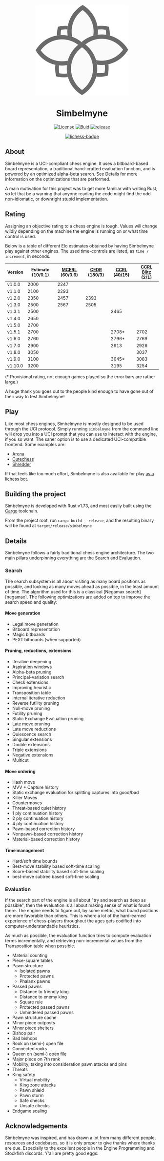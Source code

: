 <div align="center">
  <img src="./assets/simbelmyne_logo.svg" />
</div>

# <div align="center">Simbelmyne</div>

<div align="center">

[![License][license-badge]][license-link]
[![Buid][build-badge]][build-link]
[![release][release-badge]][release-link]

[![lichess-badge]][lichess-link]

</div>

## About
Simbelmyne is a UCI-compliant chess engine. It uses a bitboard-based board
representation, a traditional hand-crafted evaluation function, and is powered
by an optimized alpha-beta search. See [Details](#Details) for more information
on the optimizations that are performed.

A main motivation for this project was to get more familiar with writing Rust,
so let that be a warning that anyone reading the code might find the odd
non-idiomatic, or downright stupid implementation. 

## Rating
Assigning an objective rating to a chess engine is tough. Values will change wildly depending on the machine the engine is running on or what time control is used.

Below is a table of different Elo estimates obtained by having Simbelmyne play against other engines. The used time-controls are listed, as `time / increment`, in seconds.

| Version | Estimate (10/0.1) | [MCERL](https://www.chessengeria.eu/mcerl) (60/0.6) | [CEDR](https://chessengines.blogspot.com/p/rating-jcer.html) (180/3) | [CCRL](https://computerchess.org.uk/ccrl/4040/) (40/15) | [CCRL Blitz](https://computerchess.org.uk/ccrl/4040/) (2/1)
|---------|----------|-------------|-----------|-----------|---------|
| v1.0.0  | 2000     | 2247        |           |           |         |
| v1.1.0  | 2100     | 2293        |           |           |         |
| v1.2.0  | 2350     | 2457        | 2393      |           |         |
| v1.3.0  | 2500     | 2567        | 2505      |           |         |
| v1.3.1  | 2500     |             |           | 2465      |         |
| v1.4.0  | 2650     |             |           |           |         |
| v1.5.0  | 2700     |             |           |           |         |
| v1.5.1  | 2700     |             |           | 2708*     | 2702    |
| v1.6.0  | 2760     |             |           | 2796*     | 2769    |
| v1.7.0  | 2900     |             |           | 2913      | 2926    |
| v1.8.0  | 3050     |             |           |           | 3037    |
| v1.9.0  | 3100     |             |           | 3045*     | 3083    |
| v1.10.0 | 3200     |             |           | 3195      | 3254    |

(* Provisional rating, not enough games played so the error bars are rather large.)
  
A huge thank you goes out to the people kind enough to have gone out of their way to test Simbelmyne!

## Play
Like most chess engines, Simbelmyne is mostly designed to be used through the
UCI protocol. Simply running `simbelmyne` from the command line will drop you
into a UCI prompt that you can use to interact with the engine, if you so want.
The saner option is to use a dedicated UCI-compatible frontend. Some examples
are:
- [Arena][arena]
- [Cutechess][cutechess]
- [Shredder][shredder]

If that feels like too much effort, Simbelmyne is also available for play [as a 
lichess bot][lichess-link].

## Building the project
Simbelmyne is developed with Rust v1.73, and most easily built using the
[Cargo][cargo] toolchain.

From the project root, run `cargo build --release`, and the resulting binary 
will be found at `target/release/simbelmyne`

## Details
Simbelmyne follows a fairly traditional chess engine architecture. The two main
pillars underpinning everything are the Search and Evaluation. 

### Search
The search subsystem is all about visiting as many board positions as possible,
and looking as many moves ahead as possible, in the least amount of time. The
algorithm used for this is a classical [Negamax search][negamax]. The following
optimizations are added on top to improve the search speed and quality:

#### Move generation
- Legal move generation
- Bitboard representation
- Magic bitboards
- PEXT bitboards (when supported)

#### Pruning, reductions, extensions
- Iterative deepening
- Aspiration windows
- Alpha-beta pruning
- Principal-variation search
- Check extensions
- Improving heuristic
- Transposition table
- Internal iterative reduction
- Reverse futility pruning
- Null-move pruning
- Futility pruning
- Static Exchange Evaluation pruning
- Late move pruning
- Late move reductions
- Quiescence search
- Singular extensions
- Double extensions
- Triple extensions
- Negative extensions
- Multicut

#### Move ordering
- Hash move
- MVV + Capture history
- Static exchange evaluation for splitting captures into good/bad
- Killer Moves
- Countermoves
- Threat-based quiet history
- 1 ply continuation history
- 2 ply continuation history
- 4 ply continuation history
- Pawn-based correction history
- Nonpawn-based correction history
- Material-based correction history

#### Time management
- Hard/soft time bounds
- Best-move stability based soft-time scaling
- Score-based stability based soft-time scaling
- best-move subtree based soft-time scaling

### Evaluation
If the search part of the engine is all about "try and search as deep as
possible", then the evaluation is all about making sense of what is found there.
The engine needs to figure out, by some metric, what board positions are more 
favorable than others. This is where a lot of the hard-earned experience of 
chess-players throughout the ages gets codified into computer-understandable 
heuristics. 

As much as possible, the evaluation function tries to compute evaluation terms
incrementally, and retrieving non-incremental values from the Transposition
table when possible.

- Material counting
- Piece-square tables
- Pawn structure
  - Isolated pawns
  - Protected pawns
  - Phalanx pawns
- Passed pawns
  - Distance to friendly king
  - Distance to enemy king
  - Square rule
  - Protected passed pawns
  - Unhindered passed pawns
- Pawn structure cache
- Minor piece outposts
- Minor piece shelters
- Bishop pair
- Bad bishops
- Rook on (semi-) open file
- Connected rooks
- Queen on (semi-) open file
- Major piece on 7th rank
- Mobility, taking into consideration pawn attacks and pins
- Threats
- King safety
  - Virtual mobility
  - King zone attacks
  - Pawn shield
  - Pawn storm
  - Safe checks
  - Unsafe checks
- Endgame scaling

## Acknowledgements
Simbelmyne was inspired, and has drawn a lot from many different people,
resources and codebases, so it is only proper to give thanks where thanks are
due. Especially to the excellent people in the Engine Programming 
and Stockfish discords. Y'all are pretty good eggs.

[license-badge]: https://img.shields.io/github/license/sroelants/simbelmyne?style=for-the-badge&color=blue
[license-link]: https://github.com/sroelants/simbelmyne/blob/main/LICENSE

[build-badge]: https://img.shields.io/github/actions/workflow/status/sroelants/simbelmyne/tests.yml?style=for-the-badge
[build-link]: https://github.com/sroelants/simbelmyne/actions/workflows/tests.yml

[release-badge]: https://img.shields.io/github/v/release/sroelants/simbelmyne?style=for-the-badge&color=violet
[release-link]: https://github.com/sroelants/simbelmyne/releases/latest

[lichess-badge]:https://img.shields.io/badge/Play-latest-yellow?logo=lichess&style=for-the-badge
[lichess-link]: https://lichess.org/@/simbelmyne-bot

[arena]: http://www.playwitharena.de
[cutechess]: https://cutechess.com
[shredder]: https://www.shredderchess.com

[cargo]: https://doc.rust-lang.org/cargo
